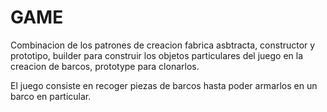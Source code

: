 # GAME


Combinacion de los patrones de creacion fabrica asbtracta, constructor y prototipo, builder para construir los objetos particulares del juego en la creacion de barcos, prototype para clonarlos. 

El juego consiste en recoger piezas de barcos hasta poder armarlos en un barco en particular.
